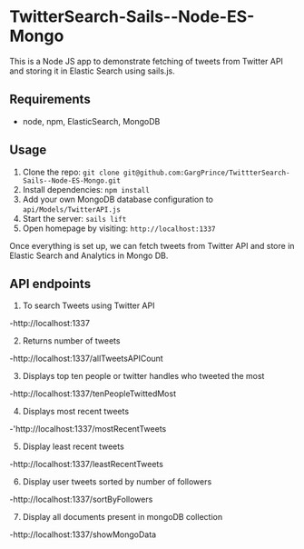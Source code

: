 # TwitterSearch-Sails--Node-ES-Mongo


This is a Node JS app to demonstrate fetching of tweets from Twitter API and storing it in Elastic Search using sails.js.

## Requirements

- node, npm, ElasticSearch, MongoDB

## Usage

1. Clone the repo: `git clone git@github.com:GargPrince/TwittterSearch-Sails--Node-ES-Mongo.git`
2. Install dependencies: `npm install`
4. Add your own MongoDB database configuration to `api/Models/TwitterAPI.js`
5. Start the server: `sails lift`
6. Open homepage by visiting: `http://localhost:1337`

Once everything is set up, we can fetch tweets from Twitter API and store in Elastic Search and Analytics in Mongo DB.

## API endpoints

1. To search Tweets using Twitter API

  -http://localhost:1337
  
  
2. Returns number of tweets

  -http://localhost:1337/allTweetsAPICount


3. Displays top ten people or twitter handles who tweeted the most

  -http://localhost:1337/tenPeopleTwittedMost


4. Displays most recent tweets

  -'http://localhost:1337/mostRecentTweets
  
  
5. Display least recent tweets

  -http://localhost:1337/leastRecentTweets


6. Display user tweets sorted by number of followers

  -http://localhost:1337/sortByFollowers


7. Display all documents present in mongoDB collection

  -http://localhost:1337/showMongoData
